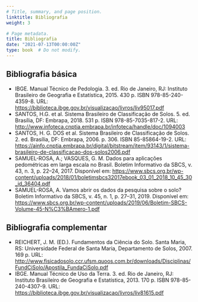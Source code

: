 ```yaml
---
# Title, summary, and page position.
linktitle: Bibliografia
weight: 3

# Page metadata.
title: Bibliografia
date: "2021-07-13T00:00:00Z"
type: book  # Do not modify.
---
```


## Bibliografia básica

* IBGE. Manual Técnico de Pedologia. 3. ed. Rio de Janeiro, RJ: Instituto Brasileiro de Geografia e Estatística, 2015. 430 p. ISBN 978-85-240-4359-8. URL: <https://biblioteca.ibge.gov.br/visualizacao/livros/liv95017.pdf>
* SANTOS, H.G. et al. Sistema Brasileiro de Classificação de Solos. 5. ed. Brasília, DF: Embrapa, 2018. 531 p. ISBN 978-85-7035-817-2. URL: <http://www.infoteca.cnptia.embrapa.br/infoteca/handle/doc/1094003>
* SANTOS, H. G. DOS et al. Sistema Brasileiro de Classificação de Solos. 2. ed. Brasília, DF: Embrapa, 2006. p. 306. ISBN 85-85864-19-2. URL: <https://ainfo.cnptia.embrapa.br/digital/bitstream/item/93143/1/sistema-brasileiro-de-classificacao-dos-solos2006.pdf>
* SAMUEL-ROSA, A.; VASQUES, G. M. Dados para aplicações pedométricas em larga escala no Brasil. Boletim Informativo da SBCS, v. 43, n. 3, p. 22–24, 2017. Disponível em: <https://www.sbcs.org.br/wp-content/uploads/2018/01/boletimsbcs32017ebook_03_01_2018_10_45_30_id_36404.pdf>
* SAMUEL-ROSA, A. Vamos abrir os dados da pesquisa sobre o solo? Boletim Informativo da SBCS, v. 45, n. 1, p. 27–31, 2019. Disponível em: <https://www.sbcs.org.br/wp-content/uploads/2019/06/Boletim-SBCS-Volume-45-N%C3%BAmero-1.pdf>

## Bibliografia complementar

* REICHERT, J. M. (ED.). Fundamentos da Ciência do Solo. Santa Maria, RS: Universidade Federal de Santa Maria, Departamento de Solos, 2007. 169 p. URL: <http://www.fisicadosolo.ccr.ufsm.quoos.com.br/downloads/Disciplinas/FundCiSolo/Apostila_FundaCiSolo.pdf>
* IBGE. Manual Técnico de Uso da Terra. 3. ed. Rio de Janeiro, RJ: Instituto Brasileiro de Geografia e Estatística, 2013. 170 p. ISBN 978-85-240-4307-9. URL: <https://biblioteca.ibge.gov.br/visualizacao/livros/liv81615.pdf>
